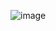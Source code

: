 ![image](https://github.com/DeadWish56/Postman/assets/96474689/e410a96e-141b-4285-a498-a786a5201ed3)

